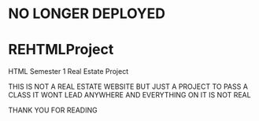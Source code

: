 # NO LONGER DEPLOYED

# REHTMLProject
HTML Semester 1 Real Estate Project

THIS IS NOT A REAL ESTATE WEBSITE BUT JUST A PROJECT TO PASS A CLASS
IT WONT LEAD ANYWHERE AND EVERYTHING ON IT IS NOT REAL


THANK YOU FOR READING
